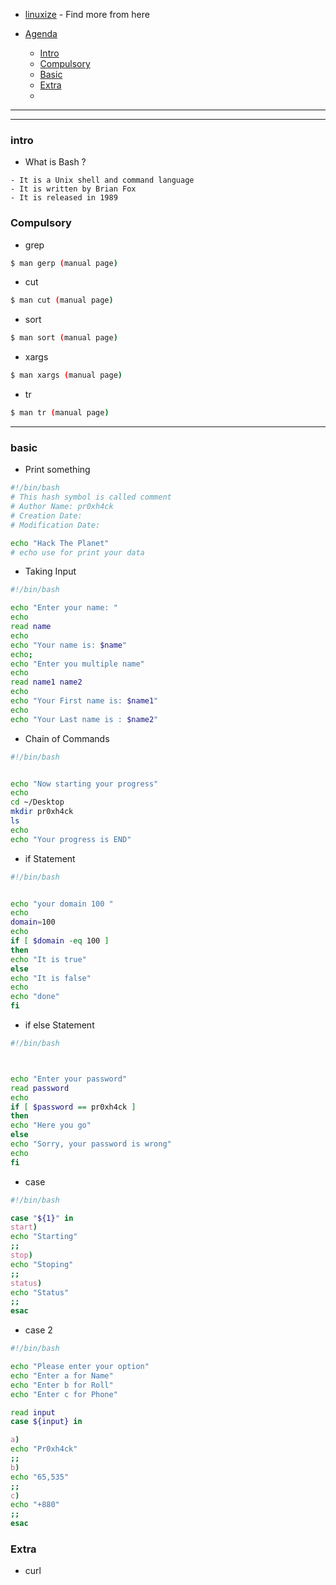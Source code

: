 - [linuxize](https://linuxize.com/) - Find more from here

- [Agenda]()
  - [Intro](#intro)
  - [Compulsory](#Compulsory)
  - [Basic](#basic)
  - [Extra](#Extra)
  - []()






---
---


### intro

- What is Bash ?
```text
- It is a Unix shell and command language
- It is written by Brian Fox
- It is released in 1989
```






### Compulsory

- grep 
```bash
$ man gerp (manual page)
```

- cut
```bash
$ man cut (manual page)
```

- sort
```bash
$ man sort (manual page)
```

- xargs
```bash
$ man xargs (manual page)
```

- tr
```bash
$ man tr (manual page)
```





















----

### basic

- Print something

```bash
#!/bin/bash
# This hash symbol is called comment
# Author Name: pr0xh4ck
# Creation Date: 
# Modification Date: 

echo "Hack The Planet"
# echo use for print your data
```


- Taking Input

```bash
#!/bin/bash

echo "Enter your name: "
echo
read name
echo
echo "Your name is: $name"
echo;
echo "Enter you multiple name"
echo
read name1 name2
echo
echo "Your First name is: $name1"
echo
echo "Your Last name is : $name2"
```

- Chain of Commands

```bash
#!/bin/bash


echo "Now starting your progress"
echo
cd ~/Desktop
mkdir pr0xh4ck
ls
echo
echo "Your progress is END"
```


- if Statement

```bash
#!/bin/bash


echo "your domain 100 "
echo
domain=100
echo
if [ $domain -eq 100 ]
then
echo "It is true"
else
echo "It is false"
echo
echo "done"
fi
```

- if else Statement

```bash
#!/bin/bash



echo "Enter your password"
read password
echo
if [ $password == pr0xh4ck ]
then 
echo "Here you go"
else
echo "Sorry, your password is wrong"
echo
fi
```


- case 

```bash
#!/bin/bash

case "${1}" in
start)
echo "Starting"
;;
stop)
echo "Stoping"
;;
status)
echo "Status"
;;
esac
```

- case 2

```bash
#!/bin/bash

echo "Please enter your option"
echo "Enter a for Name"
echo "Enter b for Roll"
echo "Enter c for Phone"

read input
case ${input} in

a) 
echo "Pr0xh4ck" 
;;
b) 
echo "65,535" 
;;
c) 
echo "+880" 
;;
esac
```






### Extra
- curl 
```

```











